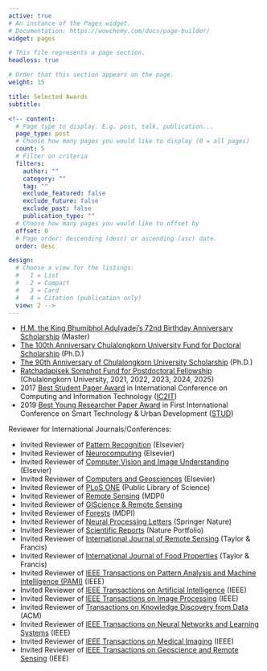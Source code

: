 ```yaml
---
active: true
# An instance of the Pages widget.
# Documentation: https://wowchemy.com/docs/page-builder/
widget: pages

# This file represents a page section.
headless: true

# Order that this section appears on the page.
weight: 15

title: Selected Awards
subtitle:

<!-- content:
  # Page type to display. E.g. post, talk, publication...
  page_type: post
  # Choose how many pages you would like to display (0 = all pages)
  count: 5
  # Filter on criteria
  filters:
    author: ""
    category: ""
    tag: ""
    exclude_featured: false
    exclude_future: false
    exclude_past: false
    publication_type: ""
  # Choose how many pages you would like to offset by
  offset: 0
  # Page order: descending (desc) or ascending (asc) date.
  order: desc

design:
  # Choose a view for the listings:
  #   1 = List
  #   2 = Compact
  #   3 = Card
  #   4 = Citation (publication only)
  view: 2 -->
---
```

- [H.M. the King Bhumibhol Adulyadej’s 72nd Birthday Anniversary Scholarship](https://kaopanboonyuen.github.io/files/scholarship/panboonyuen_72nd_anniversary_of_HM_King_Bhumibol_scholarship_v2.jpg) (Master)
- [The 100th Anniversary Chulalongkorn University Fund for Doctoral Scholarship](https://kaopanboonyuen.github.io/files/scholarship/Recipient_100years_2_2560.pdf) (Ph.D.)
- [The 90th Anniversary of Chulalongkorn University Scholarship](https://kaopanboonyuen.github.io/files/scholarship/Recipient_90yearsfund_2_2563.pdf) (Ph.D.)
- [Ratchadapisek Somphot Fund for Postdoctoral Fellowship](https://kaopanboonyuen.github.io/files/postdoc/Recipient_Posdoc_6_65.pdf) (Chulalongkorn University, 2021, 2022, 2023, 2024, 2025)
- 2017 [Best Student Paper Award](https://link.springer.com/chapter/10.1007/978-3-319-60663-7_18) in International Conference on Computing and Information Technology ([IC2IT](https://link.springer.com/conference/ic2it))
- 2019 [Best Young Researcher Paper Award](https://ieeexplore.ieee.org/document/9018796) in First International Conference on Smart Technology & Urban Development ([STUD](https://saki.siit.tu.ac.th/stud2019/))

Reviewer for International Journals/Conferences:

- Invited Reviewer of [Pattern Recognition](https://www.journals.elsevier.com/pattern-recognition) (Elsevier)
- Invited Reviewer of [Neurocomputing](https://www.journals.elsevier.com/neurocomputing) (Elsevier)
- Invited Reviewer of [Computer Vision and Image Understanding](https://www.journals.elsevier.com/computer-vision-and-image-understanding) (Elsevier)
- Invited Reviewer of [Computers and Geosciences](https://www.journals.elsevier.com/computers-and-geosciences) (Elsevier)
- Invited Reviewer of [PLoS ONE](https://journals.plos.org/plosone/) (Public Library of Science)
- Invited Reviewer of [Remote Sensing](https://www.mdpi.com/journal/remotesensing) (MDPI)
- Invited Reviewer of [GIScience & Remote Sensing](https://www.tandfonline.com/toc/tgis20/current)
- Invited Reviewer of [Forests](https://www.mdpi.com/journal/forests) (MDPI)
- Invited Reviewer of [Neural Processing Letters](https://www.springer.com/journal/11063) (Springer Nature)
- Invited Reviewer of [Scientific Reports](https://www.nature.com/srep/) (Nature Portfolio)
- Invited Reviewer of [International Journal of Remote Sensing](https://www.tandfonline.com/journals/tres20) (Taylor & Francis)
- Invited Reviewer of [International Journal of Food Properties](https://www.tandfonline.com/toc/lijr20/current) (Taylor & Francis)
- Invited Reviewer of [IEEE Transactions on Pattern Analysis and Machine Intelligence (PAMI)](https://ieeexplore.ieee.org/xpl/RecentIssue.jsp?punumber=34) (IEEE)
- Invited Reviewer of [IEEE Transactions on Artificial Intelligence](https://www.ieee-cis.org/pubs/taai/) (IEEE)
- Invited Reviewer of [IEEE Transactions on Image Processing](https://ieeexplore.ieee.org/xpl/RecentIssue.jsp?punumber=83) (IEEE)
- Invited Reviewer of [Transactions on Knowledge Discovery from Data](https://dl.acm.org/journal/tkdd) (ACM)
- Invited Reviewer of [IEEE Transactions on Neural Networks and Learning Systems](https://ieeexplore.ieee.org/xpl/RecentIssue.jsp?punumber=5962385) (IEEE)
- Invited Reviewer of [IEEE Transactions on Medical Imaging](https://www.embs.org/tmi/) (IEEE)
- Invited Reviewer of [IEEE Transactions on Geoscience and Remote Sensing](https://www.grss-ieee.org/publications/transactions-on-geoscience-and-remote-sensing/) (IEEE)
